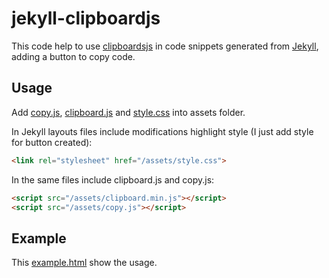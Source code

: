 # jekyll-clipboardjs

This code help to use [clipboardsjs](https://clipboardjs.com/) in code snippets generated from [Jekyll](https://jekyllrb.com/), adding a button to copy code.


## Usage

Add [copy.js](copy.js), [clipboard.js](clipboard.js) and [style.css](style.css) into assets folder.

In Jekyll layouts files include modifications highlight style (I just add style for button created):
```html
<link rel="stylesheet" href="/assets/style.css">
```

In the same files include clipboard.js and copy.js:
```html
<script src="/assets/clipboard.min.js"></script>
<script src="/assets/copy.js"></script>
```

## Example

This [example.html](example.html) show the usage.
